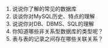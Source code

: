 1. 说说你了解的常见的数据库
2. 谈谈你对MySQL历史、特点的理解
3. 说说你对DB、DBMS、SQL的理解
4. 你知道哪些非关系型数据库的类型呢？
5. 表与表的记录之间存在哪些关联关系？
